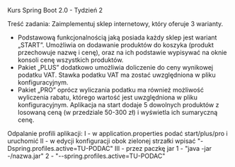 Kurs Spring Boot 2.0 - Tydzień 2

Treść zadania:
Zaimplementuj sklep internetowy, który oferuje 3 warianty. 
- Podstawową funkcjonalnością jaką posiada każdy sklep jest wariant „START”. Umożliwia on dodawanie produktów do koszyka (produkt przechowuje nazwę i cenę), oraz na ich podstawie wypisywać na oknie konsoli cenę wszystkich produktów. 
- Pakiet „PLUS” dodatkowo umożliwia doliczenie do ceny wynikowej podatku VAT. Stawka podatku VAT ma zostać uwzględniona w pliku konfiguracyjnym. 
- Pakiet „PRO” oprócz wyliczania podatku ma również możliwość wyliczenia rabatu, którego wartość jest uwzględniona w pliku konfiguracyjnym. Aplikacja na start dodaje 5 dowolnych produktów z losowaną ceną (w przedziale 50-300 zł) i wyświetla ich sumaryczną cenę.


Odpalanie profili aplikacji:
I - w application.properties podać start/plus/pro i uruchomić
II - w edycji konfiguracji obok zielonej strzałki wpisać "-Dspring.profiles.active=TU-PODAC"
III - przez paczkę jar 1 - "java -jar -/nazwa.jar" 2 - "--spring.profiles.active=TU-PODAC"
